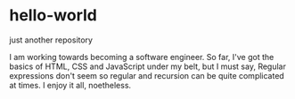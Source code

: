 # hello-world
just another repository 


I am working towards becoming a software engineer. So far, I've got the basics of HTML, CSS and JavaScript under my belt, but I must say,
Regular expressions don't seem so regular and recursion can be quite complicated at times. I enjoy it all, noetheless. 
